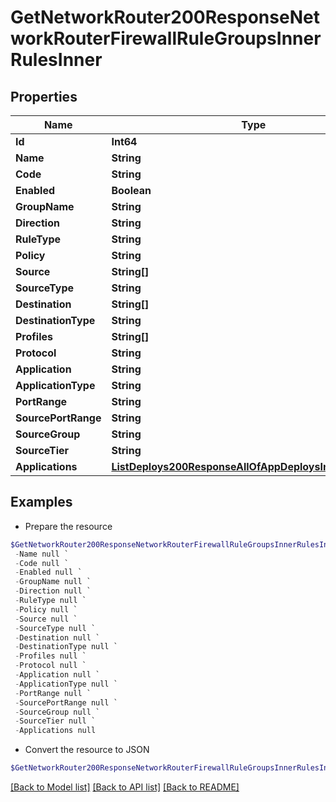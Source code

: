 # GetNetworkRouter200ResponseNetworkRouterFirewallRuleGroupsInnerRulesInner
## Properties

Name | Type | Description | Notes
------------ | ------------- | ------------- | -------------
**Id** | **Int64** |  | [optional] 
**Name** | **String** |  | [optional] 
**Code** | **String** |  | [optional] 
**Enabled** | **Boolean** |  | [optional] 
**GroupName** | **String** |  | [optional] 
**Direction** | **String** |  | [optional] 
**RuleType** | **String** |  | [optional] 
**Policy** | **String** |  | [optional] 
**Source** | **String[]** |  | [optional] 
**SourceType** | **String** |  | [optional] 
**Destination** | **String[]** |  | [optional] 
**DestinationType** | **String** |  | [optional] 
**Profiles** | **String[]** |  | [optional] 
**Protocol** | **String** |  | [optional] 
**Application** | **String** |  | [optional] 
**ApplicationType** | **String** |  | [optional] 
**PortRange** | **String** |  | [optional] 
**SourcePortRange** | **String** |  | [optional] 
**SourceGroup** | **String** |  | [optional] 
**SourceTier** | **String** |  | [optional] 
**Applications** | [**ListDeploys200ResponseAllOfAppDeploysInnerInstance[]**](ListDeploys200ResponseAllOfAppDeploysInnerInstance.md) |  | [optional] 

## Examples

- Prepare the resource
```powershell
$GetNetworkRouter200ResponseNetworkRouterFirewallRuleGroupsInnerRulesInner = Initialize-PSOpenAPIToolsGetNetworkRouter200ResponseNetworkRouterFirewallRuleGroupsInnerRulesInner  -Id null `
 -Name null `
 -Code null `
 -Enabled null `
 -GroupName null `
 -Direction null `
 -RuleType null `
 -Policy null `
 -Source null `
 -SourceType null `
 -Destination null `
 -DestinationType null `
 -Profiles null `
 -Protocol null `
 -Application null `
 -ApplicationType null `
 -PortRange null `
 -SourcePortRange null `
 -SourceGroup null `
 -SourceTier null `
 -Applications null
```

- Convert the resource to JSON
```powershell
$GetNetworkRouter200ResponseNetworkRouterFirewallRuleGroupsInnerRulesInner | ConvertTo-JSON
```

[[Back to Model list]](../README.md#documentation-for-models) [[Back to API list]](../README.md#documentation-for-api-endpoints) [[Back to README]](../README.md)

